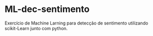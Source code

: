# ML-dec-sentimento
Exercício de Machine Larning para detecção de sentimento utilizando scikit-Learn junto com python.
